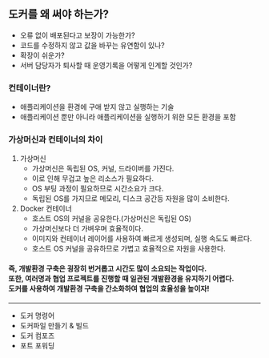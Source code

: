 ## 도커를 왜 써야 하는가?
- 오류 없이 배포된다고 보장이 가능한가?
- 코드를 수정하지 않고 값을 바꾸는 유연함이 있나?
- 확장이 쉬운가?
- 서버 담당자가 퇴사할 때 운영기록을 어떻게 인계할 것인가?

### 컨테이너란?
- 애플리케이션을 환경에 구애 받지 않고 실행하는 기술
- 애플리케이션 뿐만 아니라 애플리케이션을 실행하기 위한 모든 환경을 포함

### 가상머신과 컨테이너의 차이
1. 가상머신
    - 가상머신은 독립된 OS, 커널, 드라이버를 가진다.
    - 이로 인해 무겁고 높은 리소스가 필요하다.
    - OS 부팅 과정이 필요하므로 시간소요가 크다.
    - 독립된 OS를 가지므로 메모리, 디스크 공간등 자원을 많이 소비한다.
2. Docker 컨테이너
    - 호스트 OS의 커널을 공유한다.(가상머신은 독립된 OS)
    - 가상머신보다 더 가벼우며 효율적이다.
    - 이미지와 컨테이너 레이어를 사용하여 빠르게 생성되며, 실행 속도도 빠르다.
    - 호스트 OS 커널을 공유하므로 가볍고 효율적으로 자원을 사용한다.


#### 즉, 개발환경 구축은 굉장히 번거롭고 시간도 많이 소요되는 작업이다. <br> 또한, 여러명과 협업 프로젝트를 진행할 때 일관된 개발환경을 유지하기 어렵다. <br> 도커를 사용하여 개발환경 구축을 간소화하여 협업의 효율성을 높이자!

---

- 도커 명령어
- 도커파일 만들기 & 빌드
- 도커 컴포즈
- 포트 포워딩